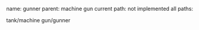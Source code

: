 name: gunner
parent: machine gun
current path: not implemented
all paths:

  tank/machine gun/gunner
